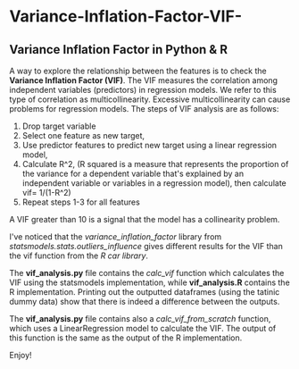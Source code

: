 # Variance-Inflation-Factor-VIF-
## Variance Inflation Factor in Python &amp; R

A way to explore the relationship between the features is to check the **Variance Inflation Factor (VIF)**. The VIF measures the correlation among independent variables (predictors) in regression models. We refer to this type of correlation as multicollinearity. Excessive multicollinearity can cause problems for regression models. The steps of VIF analysis are as follows:
1.	Drop target variable
2.	Select one feature as new target,
3.	Use predictor features to predict new target using a linear regression model,
4.	Calculate R^2, (R squared is a measure that represents the proportion of the variance for a dependent variable that's explained by an independent variable or variables in a regression model), then calculate vif= 1/(1-R^2)
5.	Repeat steps 1-3 for all features

A VIF greater than 10 is a signal that the model has a collinearity problem.

I've noticed that the *variance_inflation_factor* library from *statsmodels.stats.outliers_influence* gives different results for the VIF than the vif function from the *R car library*.

The **vif_analysis.py** file contains the *calc_vif* function which calculates the VIF using the statsmodels implementation, while **vif_analysis.R** contains the R implementation. Printing out the outputted dataframes (using the tatinic dummy data) show that there is indeed a difference between the outputs.

The **vif_analysis.py** file contains also a *calc_vif_from_scratch* function, which uses a LinearRegression model to calculate the VIF. The output of this function is the same as the output of the R implementation.

Enjoy!
